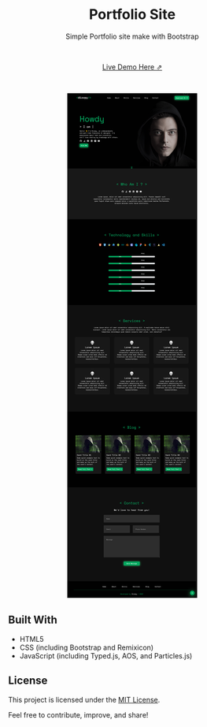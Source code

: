 

  <h1 align="center">Portfolio Site </h1>

  <p align="center">Simple Portfolio site make with Bootstrap</p>


<br>

<p align="center">
  <a href="https://dizzzpy.netlify.app/" target="_blank">Live Demo Here ⇗ </a>
</p>

<br>


<p align="center">
  <img src="screenshot.png" alt="Demo Site">
</p>




  <h2 id="built-with">Built With</h2>
    <ul>
        <li>HTML5</li>
        <li>CSS (including Bootstrap and Remixicon)</li>
        <li>JavaScript (including Typed.js, AOS, and Particles.js)</li>
    </ul>



  <h2 id="license">License</h2>

  <p>This project is licensed under the <a href="LICENSE">MIT License</a>.</p>

  <p>Feel free to contribute, improve, and share!</p>


  

